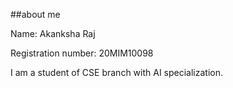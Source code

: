 ##about me

Name: Akanksha Raj

Registration number: 20MIM10098

I am a student of CSE branch with AI specialization. 
